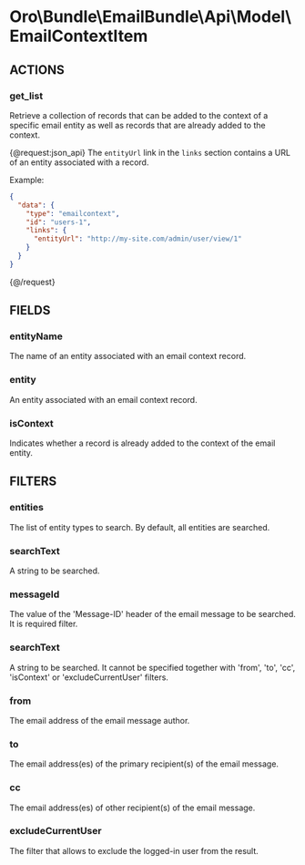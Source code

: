 # Oro\Bundle\EmailBundle\Api\Model\EmailContextItem

## ACTIONS

### get_list

Retrieve a collection of records that can be added to the context of a specific email entity
as well as records that are already added to the context.

{@request:json_api}
The `entityUrl` link in the `links` section contains a URL of an entity associated with a record.

Example:

```JSON
{
  "data": {
    "type": "emailcontext",
    "id": "users-1",
    "links": {
      "entityUrl": "http://my-site.com/admin/user/view/1"
    }
  }
}
```
{@/request}

## FIELDS

### entityName

The name of an entity associated with an email context record.

### entity

An entity associated with an email context record.

### isContext

Indicates whether a record is already added to the context of the email entity.

## FILTERS

### entities

The list of entity types to search. By default, all entities are searched.

### searchText

A string to be searched.

### messageId

The value of the 'Message-ID' header of the email message to be searched. It is required filter.

### searchText

A string to be searched. It cannot be specified together with 'from', 'to', 'cc', 'isContext' or 'excludeCurrentUser' filters.

### from

The email address of the email message author.

### to

The email address(es) of the primary recipient(s) of the email message.

### cc

The email address(es) of other recipient(s) of the email message.

### excludeCurrentUser

The filter that allows to exclude the logged-in user from the result.
